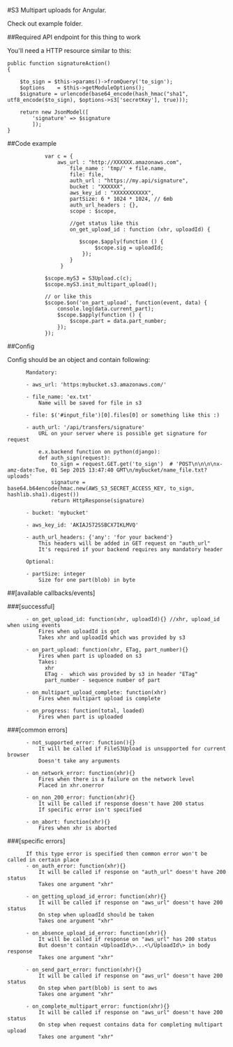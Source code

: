 #S3 Multipart uploads for Angular.

Check out example folder.

##Required API endpoint for this thing to work

You'll need a HTTP resource similar to this:
    

    public function signatureAction()
    {

        $to_sign = $this->params()->fromQuery('to_sign');
        $options    = $this->getModuleOptions();
        $signature = urlencode(base64_encode(hash_hmac("sha1", utf8_encode($to_sign), $options->s3['secretKey'], true)));

        return new JsonModel([
            'signature' => $signature
            ]);
    }



##Code example

				var c = {
				    aws_url : "http://XXXXXX.amazonaws.com",
			            file_name : 'tmp/' + file.name,
			            file: file,
			            auth_url : "https://my.api/signature",
			            bucket : "XXXXXX",
			            aws_key_id : "XXXXXXXXXXX",
			            partSize: 6 * 1024 * 1024, // 6mb
			            auth_url_headers : {},
			            scope : $scope,
				    
			            //get status like this
			            on_get_upload_id : function (xhr, uploadId) {
			    		    
			               $scope.$apply(function () {
								$scope.sig = uploadId;
							});
			            }
			         }         

				$scope.myS3 = S3Upload.c(c);
				$scope.myS3.init_multipart_upload();

				// or like this
				$scope.$on('on_part_upload', function(event, data) { 
					console.log(data.current_part);
					$scope.$apply(function () {
						$scope.part = data.part_number;
					});
				});

##Config


   Config should be an object and contain following:
        
          Mandatory:
        
          - aws_url: 'https:mybucket.s3.amazonaws.com/'
        
          - file_name: 'ex.txt'
              Name will be saved for file in s3
        
          - file: $('#input_file')[0].files[0] or something like this :)
        
          - auth_url: '/api/transfers/signature' 
              URL on your server where is possible get signature for request
        
              e.x.backend function on python(django):
              def auth_sign(request):
                  to_sign = request.GET.get('to_sign')  # 'POST\n\n\n\nx-amz-date:Tue, 01 Sep 2015 13:47:40 GMT\n/mybucket/name_file.txt?uploads'
                  signature = base64.b64encode(hmac.new(AWS_S3_SECRET_ACCESS_KEY, to_sign, hashlib.sha1).digest())
                  return HttpResponse(signature)
        
          - bucket: 'mybucket'
        
          - aws_key_id: 'AKIAJ572SSBCX7IKLMVQ'
        
          - auth_url_headers: {'any': 'for your backend'}
              This headers will be added in GET request on "auth_url"
              It's required if your backend requires any mandatory header
        
          Optional:
        
          - partSize: integer
              Size for one part(blob) in byte
        
##[available callbacks/events]

###[successful]

          - on_get_upload_id: function(xhr, uploadId){} //xhr, upload_id when using events
              Fires when uploadId is got
              Takes xhr and uploadId which was provided by s3
        
          - on_part_upload: function(xhr, ETag, part_number){}
              Fires when part is uploaded on s3
              Takes:
                xhr
                ETag -  which was provided by s3 in header "ETag"
                part_number - sequence number of part
        
          - on_multipart_upload_complete: function(xhr)
              Fires when multipart upload is complete
        
          - on_progress: function(total, loaded)
              Fires when part is uploaded
        
###[common errors]

          - not_supported_error: function(){}
              It will be called if FileS3Upload is unsupported for current browser
              Doesn't take any arguments
        
          - on_network_error: function(xhr){}
              Fires when there is a failure on the network level
              Placed in xhr.onerror
        
          - on_non_200_error: function(xhr){}
              It will be called if response doesn't have 200 status
              If specific error isn't specified
        
          - on_abort: function(xhr){}
              Fires when xhr is aborted
        
###[specific errors]

          If this type error is specified then common error won't be called in certain place
          - on_auth_error: function(xhr){}
              It will be called if response on "auth_url" doesn't have 200 status
              Takes one argument "xhr"
        
          - on_getting_upload_id_error: function(xhr){}
              It will be called if response on "aws_url" doesn't have 200 status
              On step when uploadId should be taken
              Takes one argument "xhr"
        
          - on_absence_upload_id_error: function(xhr){}
              It will be called if response on "aws_url" has 200 status
              But doesn't contain <UploadId\>...<\/UploadId\> in body response
              Takes one argument "xhr"
        
          - on_send_part_error: function(xhr){}
              It will be called if response on "aws_url" doesn't have 200 status
              On step when part(blob) is sent to aws
              Takes one argument "xhr"
        
          - on_complete_multipart_error: function(xhr){}
              It will be called if response on "aws_url" doesn't have 200 status
              On step when request contains data for completing multipart upload
              Takes one argument "xhr"



        



